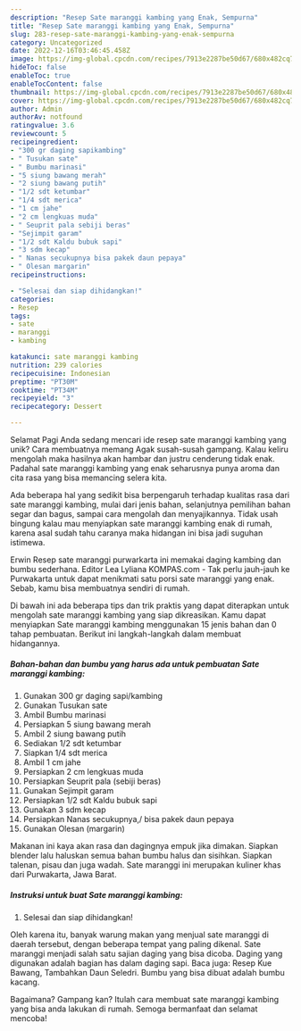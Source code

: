 ```yaml
---
description: "Resep Sate maranggi kambing yang Enak, Sempurna"
title: "Resep Sate maranggi kambing yang Enak, Sempurna"
slug: 283-resep-sate-maranggi-kambing-yang-enak-sempurna
category: Uncategorized
date: 2022-12-16T03:46:45.458Z
image: https://img-global.cpcdn.com/recipes/7913e2287be50d67/680x482cq70/sate-maranggi-kambing-foto-resep-utama.jpg
hideToc: false
enableToc: true
enableTocContent: false
thumbnail: https://img-global.cpcdn.com/recipes/7913e2287be50d67/680x482cq70/sate-maranggi-kambing-foto-resep-utama.jpg
cover: https://img-global.cpcdn.com/recipes/7913e2287be50d67/680x482cq70/sate-maranggi-kambing-foto-resep-utama.jpg
author: Admin
authorAv: notfound
ratingvalue: 3.6
reviewcount: 5
recipeingredient:
- "300 gr daging sapikambing"
- " Tusukan sate"
- " Bumbu marinasi"
- "5 siung bawang merah"
- "2 siung bawang putih"
- "1/2 sdt ketumbar"
- "1/4 sdt merica"
- "1 cm jahe"
- "2 cm lengkuas muda"
- " Seuprit pala sebiji beras"
- "Sejimpit garam"
- "1/2 sdt Kaldu bubuk sapi"
- "3 sdm kecap"
- " Nanas secukupnya bisa pakek daun pepaya"
- " Olesan margarin"
recipeinstructions:

- "Selesai dan siap dihidangkan!"
categories:
- Resep
tags:
- sate
- maranggi
- kambing

katakunci: sate maranggi kambing 
nutrition: 239 calories
recipecuisine: Indonesian
preptime: "PT30M"
cooktime: "PT34M"
recipeyield: "3"
recipecategory: Dessert

---
```



Selamat Pagi Anda sedang mencari ide resep sate maranggi kambing yang unik? Cara membuatnya memang Agak susah-susah gampang. Kalau keliru mengolah maka hasilnya akan hambar dan justru cenderung tidak enak. Padahal sate maranggi kambing yang enak seharusnya punya aroma dan cita rasa yang bisa memancing selera kita.


Ada beberapa hal yang sedikit bisa berpengaruh terhadap kualitas rasa dari sate maranggi kambing, mulai dari jenis bahan, selanjutnya pemilihan bahan segar dan bagus, sampai cara mengolah dan menyajikannya. Tidak usah bingung kalau mau menyiapkan sate maranggi kambing enak di rumah, karena asal sudah tahu caranya maka hidangan ini bisa jadi suguhan istimewa.

Erwin Resep sate maranggi purwarkarta ini memakai daging kambing dan bumbu sederhana. Editor Lea Lyliana KOMPAS.com - Tak perlu jauh-jauh ke Purwakarta untuk dapat menikmati satu porsi sate maranggi yang enak. Sebab, kamu bisa membuatnya sendiri di rumah.


Di bawah ini ada beberapa tips dan trik praktis yang dapat diterapkan untuk mengolah sate maranggi kambing yang siap dikreasikan. Kamu dapat menyiapkan Sate maranggi kambing menggunakan 15 jenis bahan dan 0 tahap pembuatan. Berikut ini langkah-langkah dalam membuat hidangannya.

<!--inarticleads1-->

##### Bahan-bahan dan bumbu yang harus ada untuk pembuatan Sate maranggi kambing:

1. Gunakan 300 gr daging sapi/kambing
1. Gunakan  Tusukan sate
1. Ambil  Bumbu marinasi
1. Persiapkan 5 siung bawang merah
1. Ambil 2 siung bawang putih
1. Sediakan 1/2 sdt ketumbar
1. Siapkan 1/4 sdt merica
1. Ambil 1 cm jahe
1. Persiapkan 2 cm lengkuas muda
1. Persiapkan  Seuprit pala (sebiji beras)
1. Gunakan Sejimpit garam
1. Persiapkan 1/2 sdt Kaldu bubuk sapi
1. Gunakan 3 sdm kecap
1. Persiapkan  Nanas secukupnya,/ bisa pakek daun pepaya
1. Gunakan  Olesan (margarin)


Makanan ini kaya akan rasa dan dagingnya empuk jika dimakan. Siapkan blender lalu haluskan semua bahan bumbu halus dan sisihkan. Siapkan talenan, pisau dan juga wadah. Sate maranggi ini merupakan kuliner khas dari Purwakarta, Jawa Barat. 

<!--inarticleads2-->

##### Instruksi untuk buat Sate maranggi kambing:


1. Selesai dan siap dihidangkan!

Oleh karena itu, banyak warung makan yang menjual sate maranggi di daerah tersebut, dengan beberapa tempat yang paling dikenal. Sate maranggi menjadi salah satu sajian daging yang bisa dicoba. Daging yang digunakan adalah bagian has dalam daging sapi. Baca juga: Resep Kue Bawang, Tambahkan Daun Seledri. Bumbu yang bisa dibuat adalah bumbu kacang. 

Bagaimana? Gampang kan? Itulah cara membuat sate maranggi kambing yang bisa anda lakukan di rumah. Semoga bermanfaat dan selamat mencoba!
